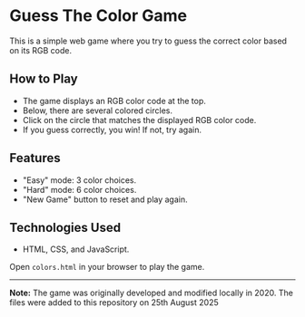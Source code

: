 # Guess The Color Game

This is a simple web game where you try to guess the correct color based on its RGB code.

## How to Play

- The game displays an RGB color code at the top.
- Below, there are several colored circles.
- Click on the circle that matches the displayed RGB color code.
- If you guess correctly, you win! If not, try again.

## Features

- "Easy" mode: 3 color choices.
- "Hard" mode: 6 color choices.
- "New Game" button to reset and play again.

## Technologies Used

- HTML, CSS, and JavaScript.

Open `colors.html` in your browser to play the game.

---

**Note:** The game was originally developed and modified locally in 2020. The files were added to this repository on 25th August 2025
